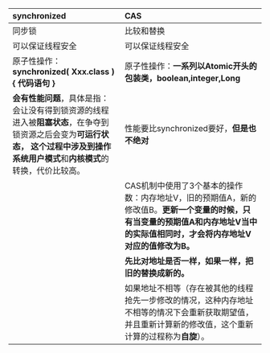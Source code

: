 | **synchronized** | **CAS** |
| :--- | :--- |
| 同步锁 | 比较和替换 |
| 可以保证线程安全 | 可以保证线程安全 |
| 原子性操作：**synchronized\( Xxx.class \) { 代码语句 }** | 原子性操作：**一系列以Atomic开头的包装类，boolean,integer,Long** |
| **会有性能问题**，具体是指：会让没有得到锁资源的线程进入被**阻塞状态**，在争夺到锁资源之后会变为**可运行状态， **这个过程中涉及到操作系统**用户模式**和**内核模式**的转换，代价比较高。 | 性能要比synchronized要好，**但是也不绝对** |
|  | CAS机制中使用了3个基本的操作数：内存地址V，旧的预期值A，新的修改值B。**更新一个变量的时候，只有当变量的预期值A和内存地址V当中的实际值相同时，才会将内存地址V对应的值修改为B。** |
|  | **先比对地址是否一样，如果一样，把旧的替换成新的。** |
|  | 如果地址不相等（存在被其他的线程抢先一步修改的情况，这种内存地址不相等的情况下会重新获取期望值，并且重新计算新的修改值，这个重新计算的过程称为**自旋**）。 |



